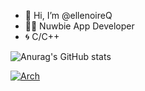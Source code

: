 - 👋 Hi, I’m @ellenoireQ
- 🧑‍💻 Nuwbie App Developer
- 🌀 C/C++

![Anurag's GitHub stats](https://github-readme-stats.vercel.app/api?username=ellenoireQ&theme=dark&show_icons=true)

[![Arch](https://skillicons.dev/icons?i=arch,windows&theme=dark)](https://skillicons.dev)

<!---
ellenoireQ/ellenoireQ is a ✨ special ✨ repository because its `README.md` (this file) appears on your GitHub profile.
You can click the Preview link to take a look at your changes.
--->
